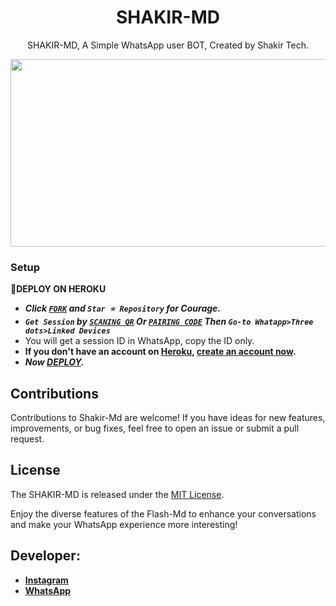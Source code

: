  <h1 align="center"> SHAKIR-MD </h1>
<p align="center"> SHAKIR-MD, A Simple WhatsApp user BOT, Created by Shakir Tech.
</p>

 
<img src="https://telegra.ph/file/e001c688ec9c283c01ee5.jpg" width="700" height="300"/>



### Setup

**📌DEPLOY ON HEROKU**
   - ***Click [`FORK`](https://github.com/shakirofficial/SHAKIR-MD/fork) and `Star ⭐ Repository` for Courage.***
   - ***`Get Session` by [`SCANING QR`](https://flash-md-qr.onrender.com) Or [`PAIRING CODE`](https://flashmd-session-5fea4d73011f.herokuapp.com/pair) Then `Go-to Whatapp>Three dots>Linked Devices`***
   - You will get a session ID in WhatsApp, copy the ID only.
   - **If you don't have an account on [Heroku](https://signup.heroku.com/), [create an account now](https://signup.heroku.com/).**
   - ***Now [DEPLOY](https://dashboard.heroku.com/new?template=https://https://github.com/shakirofficial/SHAKIR-MD).***


## Contributions

Contributions to Shakir-Md are welcome! If you have ideas for new features, improvements, or bug fixes, feel free to open an issue or submit a pull request.

## License

The SHAKIR-MD is released under the [MIT License](https://opensource.org/licenses/MIT).

Enjoy the diverse features of the Flash-Md  to enhance your conversations and make your WhatsApp experience more interesting!

## Developer:

- [**Instagram**](https://instagram.com/france.king1)
- [**WhatsApp**](https://wa.me/254757835036)
